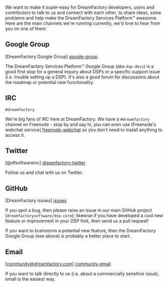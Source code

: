 We want to make it super-easy for DreamFactory developers, users and contributors to talk to us and connect with each other, to share ideas, solve problems and help make the DreamFactory Services Platform&trade; awesome. Here are the main channels we're running currently, we'd love to hear from you on one of them:

## Google Group

[DreamFactory Google Group] [google-group]

The DreamFactory Services Platform&trade; Google Group (aka `dsp-devs`) is a good first stop for a general inquiry about DSPs or a specific support issue (i.e. trouble setting up a DSP). It's also a good forum for discussions about the roadmap or potential new functionality.

## IRC

`#dreamfactory`

We're big fans of IRC here at DreamFactory. We have a `#dreamfactory` channel on Freenode - stop by and say hi, you can even use [Freenode's webchat service] [freenode-webchat] so you don't need to install anything to access it.

## Twitter

[@dfsoftwareinc] [dreamfactory-twitter]

Follow us and chat with us on Twitter.

## GitHub

[DreamFactory issues] [issues]

If you spot a bug, then please raise an issue in our main GitHub project (`dreamfactorysoftware/dsp-core`); likewise if you have developed a cool new feature or improvement in your DSP fork, then send us a pull request!

If you want to brainstorm a potential new feature, then the DreamFactory Google Group (see above) is probably a better place to start.

## Email

[community@dreamfactory.com] [community-email]

If you want to talk directly to us (i.e. about a commercially sensitive issue), email is the easiest way.

[google-group]: https://groups.google.com/forum/#!forum/dsp-devs
[dreamfactory-twitter]: https://twitter.com/dfsoftwareinc
[new-issue]: https://github.com/dreamfactorysoftware/dsp-core/issues/new
[issues]: https://github.com/dreamfactorysoftware/dsp-core/issues?direction=desc&sort=created&state=open
[community-email]: mailto:community@dreamfactory.com
[freenode-webchat]: http://webchat.freenode.net/
